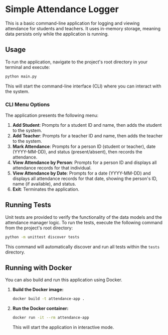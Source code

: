 # Simple Attendance Logger

This is a basic command-line application for logging and viewing attendance for students and teachers. It uses in-memory storage, meaning data persists only while the application is running.

## Usage

To run the application, navigate to the project's root directory in your terminal and execute:

```bash
python main.py
```

This will start the command-line interface (CLI) where you can interact with the system.

### CLI Menu Options

The application presents the following menu:

1.  **Add Student**: Prompts for a student ID and name, then adds the student to the system.
2.  **Add Teacher**: Prompts for a teacher ID and name, then adds the teacher to the system.
3.  **Mark Attendance**: Prompts for a person ID (student or teacher), date (YYYY-MM-DD), and status (present/absent), then records the attendance.
4.  **View Attendance by Person**: Prompts for a person ID and displays all attendance records for that individual.
5.  **View Attendance by Date**: Prompts for a date (YYYY-MM-DD) and displays all attendance records for that date, showing the person's ID, name (if available), and status.
6.  **Exit**: Terminates the application.

## Running Tests

Unit tests are provided to verify the functionality of the data models and the attendance manager logic. To run the tests, execute the following command from the project's root directory:

```bash
python -m unittest discover tests
```

This command will automatically discover and run all tests within the `tests` directory.


## Running with Docker

You can also build and run this application using Docker.

1.  **Build the Docker image:**
    ```bash
    docker build -t attendance-app .
    ```

2.  **Run the Docker container:**
    ```bash
    docker run -it --rm attendance-app
    ```
    This will start the application in interactive mode.
